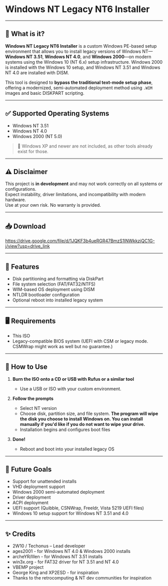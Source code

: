 # Windows NT Legacy NT6 Installer

---

## 🧠 What is it?

**Windows NT Legacy NT6 Installer** is a custom Windows PE-based setup environment that allows you to install legacy versions of Windows NT—**Windows NT 3.51**, **Windows NT 4.0**, and **Windows 2000**—on modern systems using the Windows 10 (NT 6.x) setup infrastructure. Windows 2000 is installed with the Windows 10 setup, and Windows NT 3.51 and Windows NT 4.0 are installed with DISM.

This tool is designed to **bypass the traditional text-mode setup phase**, offering a modernized, semi-automated deployment method using `.WIM` images and basic DISKPART scripting.

---

## ✅ Supported Operating Systems

- Windows NT 3.51  
- Windows NT 4.0  
- Windows 2000 (NT 5.0)

> 🚫 Windows XP and newer are not included, as other tools already exist for those. 

---

## ⚠️ Disclaimer

This project is **in development** and may not work correctly on all systems or configurations.  
Expect instability, driver limitations, and incompatibility with modern hardware.  
Use at your own risk. No warranty is provided.

---

## 📥 Download
https://drive.google.com/file/d/1JQKF3b4ueRGR47BmzS1lNWkkzjQC1G-j/view?usp=drive_link 

---

## 🔧 Features

- Disk partitioning and formatting via DiskPart
- File system selection (FAT/FAT32/NTFS)
- WIM-based OS deployment using DISM
- NTLDR bootloader configuration
- Optional reboot into installed legacy system

---

## 🖥️ Requirements

- This ISO
- Legacy-compatible BIOS system (UEFI with CSM or legacy mode. CSMWrap might work as well but no guarantee.)

---


## 🚀 How to Use

1. **Burn the ISO onto a CD or USB with Rufus or a similar tool**
   - Use a USB or ISO with your custom environment.

2. **Follow the prompts**
    - Select NT version
    - Choose disk, partition size, and file system. **The program will wipe the disk you choose to install Windows on. You can install manually if you'd like if you do not want to wipe your drive.**
    - Installation begins and configures boot files

3. **Done!**
   - Reboot and boot into your installed legacy OS

---

## 🧪 Future Goals

 - Support for unattended installs 
 - VHD deployment support
 - Windows 2000 semi-automated deployment
 - Driver deployment
 - ACPI deployment
 - UEFI support (Quibble, CSNWrap, Freeldr, Vista 5219 UEFI files)
 - Windows 10 setup support for Windows NT 3.51 and 4.0

---

## ✨ Credits
 - 2W10 / Techonus – Lead developer
 - ages2001 - for Windows NT 4.0 & Windows 2000 installs
 - archeYR/Illen - for Windows NT 3.51 installs
 - win3x.org - for FAT32 driver for NT 3.51 and NT 4.0
 - VBEMP project
 - George King and XP2ESD - for inspiration
 - Thanks to the retrocomputing & NT dev communities for inspiration

